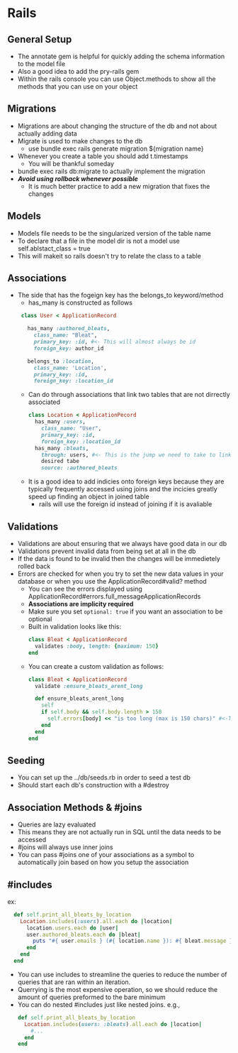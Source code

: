 # Rails
## General Setup
- The annotate gem is helpful for quickly adding the schema information to the
  model file
- Also a good idea to add the pry-rails gem
- Within the rails console you can use Object.methods to show all the methods
  that you can use on your object
## Migrations
- Migrations are about changing the structure of the db and not about actually
  adding data
- Migrate is used to make changes to the db
   - use bundle exec rails generate migration ${migration name}
- Whenever you create a table you should add  t.timestamps
   - You will be thankful someday
- bundle exec rails db:migrate to actually implement the migration
- ***Avoid using rollback whenever possible***
   - It is much better practice to add a new migration that fixes the changes
## Models
- Models file needs to be the singularized version of the table name
- To declare that a file in the model dir is not a model use self.ablstact_class =
  true
- This will makeit so rails doesn't try to relate the class to a table
## Associations
- The side that has the fogeign key has the belongs_to keyword/method
   - has_many is constructed as follows
   ```ruby
    class User < ApplicationRecord

      has_many :authored_bleats,
        class_name: "Bleat",
        primary_key: :id, #<- This will almost always be id
        foreign_key: author_id

      belongs_to :location,
        class_name: 'Location',
        primary_key: :id,
        foreign_key: :location_id
   ```
  - Can do through associations that link two tables that are not dirrectly
  associated
    ```ruby
    class Location < ApplicationPecord
      has_many :users,
        class_name: "User",
        primary_key: :id,
        foreign_key: :location_id
      has_many :bleats,
        through: users, #<- This is the jump we need to take to link the
        desired tabe
        source: :authored_bleats
    ```
  - It is a good idea to add indicies onto foreign keys because they are
  typically frequently accessed using joins and the incicies greatly speed up
  finding an object in joined table
    - rails will use the foreign id instead of joining if it is avaliable
## Validations
- Validations are about ensuring that we always have good data in our db
- Validations prevent invalid data from being set at all in the db
- If the data is found to be invalid then the changes will be immedietely rolled back
- Errors are checked for when you try to set the new data values in your database or when you use the ApplicationRecord#valid? method
  - You can see the errors displayed using ApplicationRecord#errors.full_messageApplicationRecords
  - **Associations are implicity required**
  - Make sure you set `optional: true` if you want an association to be optional
  - Built in validation looks like this:
    ```ruby
    class Bleat < ApplicationRecord
      validates :body, length: {maximum: 150}
    end
    ```
  - You can create a custom validation as follows:
    ```ruby
    class Bleat < ApplicationRecord
      validate :ensure_bleats_arent_long

      def ensure_bleats_arent_long
        self
        if self.body && self.body.length > 150
          self.errors[body] << "is too long (max is 150 chars)" #<-This will return the message as an error if length > 150 
        end
      end
    end
    ```
## Seeding
- You can set up the ../db/seeds.rb in order to seed a test db
- Should start each db's construction with a #destroy

## Association Methods & #joins
  - Queries are lazy evaluated
   - This means they are not actually run in SQL until the data needs to be
   accessed
  - #joins will always use inner joins
  - You can pass #joins one of your associations as a symbol to automatically
  join based on how you setup the association
## #includes
  ex:
  ```ruby
    def self.print_all_bleats_by_location
	  Location.includes(:users).all.each do |location|
	    location.users.each do |user|
		user.authored_bleats.each do |bleat|
		  puts "#{ user.emails } (#{ location.name }): #{ bleat.message }"
		end
	  end
	end
  ```
  - You can use includes to streamline the queries to reduce the number of queries that are ran within an iteration.
  - Querrying is the most expensive operation, so we should reduce the amount of
  queries preformed to the bare minimum
  - You can do nested #includes just like nested joins.
    e.g.,
	```ruby
    def self.print_all_bleats_by_location
	  Location.includes(users: :bleats).all.each do |location|
	    #...
	  end
    end
	```
